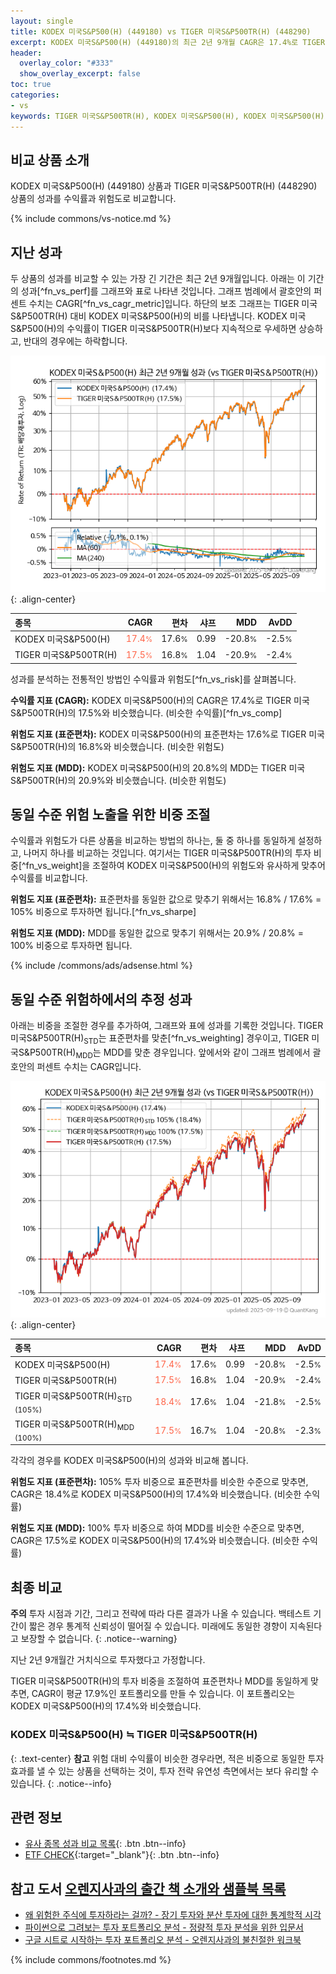 ```yaml
---
layout: single
title: KODEX 미국S&P500(H) (449180) vs TIGER 미국S&P500TR(H) (448290)
excerpt: KODEX 미국S&P500(H) (449180)의 최근 2년 9개월 CAGR은 17.4%로 TIGER 미국S&P500TR(H) (448290)의 17.5%와 비슷했습니다.
header:
  overlay_color: "#333"
  show_overlay_excerpt: false
toc: true
categories:
- vs
keywords: TIGER 미국S&P500TR(H), KODEX 미국S&P500(H), KODEX 미국S&P500(H) TIGER 미국S&P500TR(H) 비교, 449180, 448290, 449180 449180 비교
---
```


## 비교 상품 소개


KODEX 미국S&P500(H) (449180) 상품과 TIGER 미국S&P500TR(H) (448290) 상품의 성과를 수익률과 위험도로 비교합니다.





{% include commons/vs-notice.md %}

## 지난 성과

두 상품의 성과를 비교할 수 있는 가장 긴 기간은 최근 2년 9개월입니다. 아래는 이 기간의 성과[^fn_vs_perf]를 그래프와 표로 나타낸 것입니다.
그래프 범례에서 괄호안의 퍼센트 수치는 CAGR[^fn_vs_cagr_metric]입니다.
하단의 보조 그래프는 TIGER 미국S&P500TR(H) 대비 KODEX 미국S&P500(H)의 비를 나타냅니다.
KODEX 미국S&P500(H)의 수익률이 TIGER 미국S&P500TR(H)보다 지속적으로 우세하면 상승하고, 반대의 경우에는 하락합니다.

![KODEX 미국S&P500(H)](/vs/images/449180-vs-448290_dual.png){: .align-center}

| **종목** | **CAGR** | **편차** | **샤프** | **MDD** | **AvDD** |
| :------------ | ------: | -----------: | -------: | ------: | -------: |
| KODEX 미국S&P500(H) | <span style="color: tomato">17.4<small>%</small></span> | 17.6<small>%</small> | 0.99 | -20.8<small>%</small> | -2.5<small>%</small> |
| TIGER 미국S&P500TR(H) | <span style="color: tomato">17.5<small>%</small></span> | 16.8<small>%</small> | 1.04 | -20.9<small>%</small> | -2.4<small>%</small> |

<!-- more -->


성과를 분석하는 전통적인 방법인 수익률과 위험도[^fn_vs_risk]를 살펴봅니다.

**수익률 지표 (CAGR):** KODEX 미국S&P500(H)의 CAGR은 17.4%로 TIGER 미국S&P500TR(H)의 17.5%와 비슷했습니다. (비슷한 수익률)[^fn_vs_comp]

**위험도 지표 (표준편차):** KODEX 미국S&P500(H)의 표준편차는 17.6%로 TIGER 미국S&P500TR(H)의 16.8%와 비슷했습니다. (비슷한 위험도)

**위험도 지표 (MDD):** KODEX 미국S&P500(H)의 20.8%의 MDD는 TIGER 미국S&P500TR(H)의 20.9%와 비슷했습니다. (비슷한 위험도)



## 동일 수준 위험 노출을 위한 비중 조절

수익률과 위험도가 다른 상품을 비교하는 방법의 하나는, 둘 중 하나를 동일하게 설정하고, 나머지 하나를 비교하는 것입니다.
여기서는 TIGER 미국S&P500TR(H)의 투자 비중[^fn_vs_weight]을 조절하여 KODEX 미국S&P500(H)의 위험도와 유사하게 맞추어 수익률를 비교합니다.

**위험도 지표 (표준편차):** 표준편차를 동일한 값으로 맞추기 위해서는 16.8% / 17.6% = 105% 비중으로 투자하면 됩니다.[^fn_vs_sharpe]

**위험도 지표 (MDD):** MDD를 동일한 값으로 맞추기 위해서는 20.9% / 20.8% = 100% 비중으로 투자하면 됩니다.


{% include /commons/ads/adsense.html %}



## 동일 수준 위험하에서의 추정 성과

아래는 비중을 조절한 경우를 추가하여, 그래프와 표에 성과를 기록한 것입니다.
TIGER 미국S&P500TR(H)<sub>STD</sub>는 표준편차를 맞춘[^fn_vs_weighting] 경우이고, TIGER 미국S&P500TR(H)<sub>MDD</sub>는 MDD를 맞춘 경우입니다.
앞에서와 같이 그래프 범례에서 괄호안의 퍼센트 수치는 CAGR입니다.


![KODEX 미국S&P500(H)](/vs/images/449180-vs-448290.png){: .align-center}



| **종목** | **CAGR** | **편차** | **샤프** | **MDD** | **AvDD** |
| :------------ | ------: | -----------: | -------: | ------: | -------: |
| KODEX 미국S&P500(H) | <span style="color: tomato">17.4<small>%</small></span> | 17.6<small>%</small> | 0.99 | -20.8<small>%</small> | -2.5<small>%</small> |
| TIGER 미국S&P500TR(H) | <span style="color: tomato">17.5<small>%</small></span> | 16.8<small>%</small> | 1.04 | -20.9<small>%</small> | -2.4<small>%</small> |
| TIGER 미국S&P500TR(H)<sub>STD</sub> <small>(105%)</small> | <span style="color: tomato">18.4<small>%</small></span> | 17.6<small>%</small> | 1.04 | -21.8<small>%</small> | -2.5<small>%</small> |
| TIGER 미국S&P500TR(H)<sub>MDD</sub> <small>(100%)</small> | <span style="color: tomato">17.5<small>%</small></span> | 16.7<small>%</small> | 1.04 | -20.8<small>%</small> | -2.3<small>%</small> |



각각의 경우를 KODEX 미국S&P500(H)의 성과와 비교해 봅니다.

**위험도 지표 (표준편차):** 105% 투자 비중으로 표준편차를 비슷한 수준으로 맞추면, CAGR은 18.4%로 KODEX 미국S&P500(H)의 17.4%와 비슷했습니다. (비슷한 수익률)

**위험도 지표 (MDD):** 100% 투자 비중으로 하여 MDD를 비슷한 수준으로 맞추면, CAGR은 17.5%로 KODEX 미국S&P500(H)의 17.4%와 비슷했습니다. (비슷한 수익률)




## 최종 비교

**주의** 투자 시점과 기간, 그리고 전략에 따라 다른 결과가 나올 수 있습니다. 백테스트 기간이 짧은 경우 통계적 신뢰성이 떨어질 수 있습니다. 미래에도 동일한 경향이 지속된다고 보장할 수 없습니다.
{: .notice--warning}

지난 2년 9개월간 거치식으로 투자했다고 가정합니다.

TIGER 미국S&P500TR(H)의 투자 비중을 조절하여 표준편차나 MDD를 동일하게 맞추면, CAGR이 평균 17.9%인 포트폴리오를 만들 수 있습니다.
이 포트폴리오는 KODEX 미국S&P500(H)의 17.4%와 비슷했습니다.

### KODEX 미국S&P500(H) ≒ TIGER 미국S&P500TR(H)
{: .text-center}
**참고** 위험 대비 수익률이 비슷한 경우라면, 적은 비중으로 동일한 투자 효과를 낼 수 있는 상품을 선택하는 것이, 투자 전략 유연성 측면에서는 보다 유리할 수 있습니다.
{: .notice--info}


## 관련 정보

- [유사 종목 성과 비교 목록](/vs/){: .btn .btn--info}
- [ETF CHECK](https://www.etfcheck.co.kr/mobile/etpitem/448290/compare?compCode%5B%5D=449180){:target="_blank"}{: .btn .btn--info}


## 참고 도서 [오렌지사과의 출간 책 소개와 샘플북 목록](https://kongdori.tistory.com/691)

- [왜 위험한 주식에 투자하라는 걸까? - 장기 투자와 분산 투자에 대한 통계학적 시각](https://kongdori.tistory.com/421)
- [파이썬으로 그려보는 투자 포트폴리오 분석  - 정량적 투자 분석을 위한 입문서](https://kongdori.tistory.com/643)
- [구글 시트로 시작하는 투자 포트폴리오 분석 - 오렌지사과의 불친절한 워크북](https://kongdori.tistory.com/449)

{% include commons/footnotes.md %}
